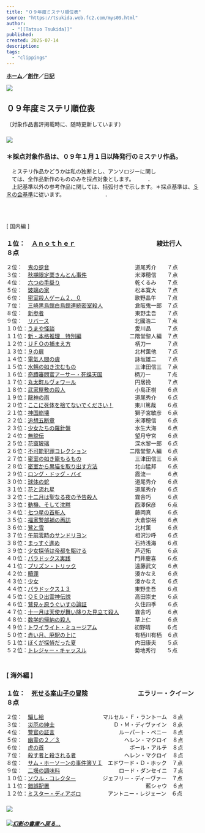 ```yaml
---
title: "０９年度ミステリ順位表"
source: "https://tsukida.web.fc2.com/mys09.html"
author:
  - "[[Tatsuo Tsukida]]"
published:
created: 2025-07-14
description:
tags:
  - "clippings"
---
```

**[ホーム](http://tsukida.web.fc2.com/)／[創作](https://tsukida.web.fc2.com/create.html)／[日記](http://d.hatena.ne.jp/tsuki0214/)**

![](https://tsukida.web.fc2.com/skisor.gif)

## ０９年度ミステリ順位表  
（対象作品書評掲載時に、随時更新しています）

### ![](https://tsukida.web.fc2.com/brbrwn.gif)

### ＊採点対象作品は、０９年１月１日以降発行のミステリ作品。  
　ミステリ作品かどうかは私の独断とし、アンソロジーに関し  
　ては、全作品新作のもののみを採点対象とします。　　　．  
　上記基準以外の参考作品に関しては、括弧付きで示します。＊採点基準は、[ＳＲの会基準](https://tsukida.web.fc2.com/point.html)に従います。　　　　　　　　．

### 　  
\[ 国内編 \]

### １位：　[Ａｎｏｔｈｅｒ](https://tsukida.web.fc2.com/1001.html#100109)　　　　　　　　　　　　　綾辻行人　　８点  
２位：　[鬼の跫音](https://tsukida.web.fc2.com/0905.html#090501)　　　　　　　　　　　　　　　　道尾秀介　　７点  
３位：　[秋期限定栗きんとん事件](https://tsukida.web.fc2.com/0903.html#090306)　　　　　　　　　米澤穂信　　７点  
４位：　[六つの手掛り](https://tsukida.web.fc2.com/0906.html#090602)　　　　　　　　　　　　　　乾くるみ　　７点  
５位：　[玻璃の家](https://tsukida.web.fc2.com/0904.html#090404)　　　　　　　　　　　　　　　　松本寛大　　７点  
６位：　[密室殺人ゲーム２．０](https://tsukida.web.fc2.com/0910.html#091001)　　　　　　　　　　歌野晶午　　７点  
７位：　[三崎黒鳥館白鳥館連続密室殺人](https://tsukida.web.fc2.com/0912.html#091207)　　　　　　倉阪鬼一郎　７点  
８位：　[新参者](https://tsukida.web.fc2.com/1002.html#100206)　　　　　　　　　　　　　　　　　東野圭吾　　７点  
９位：　[リバース](https://tsukida.web.fc2.com/0906.html#090607)　　　　　　　　　　　　　　　　北國浩二　　７点  
１０位：[うまや怪談](https://tsukida.web.fc2.com/0911.html)　　　　　　　　　　　　　　　愛川晶　　　７点  
１１位：[新・本格推理　特別編](https://tsukida.web.fc2.com/0904.html)　　　　　　　　　二階堂黎人編　７点  
１２位：[ＵＦＯの捕まえ方](https://tsukida.web.fc2.com/0904.html#090403)　　　　　　　　　　　　柄刀一　　　７点  
１３位：[９の扉](https://tsukida.web.fc2.com/0910.html)　　　　　　　　　　　　　　　　　北村薫他　　７点  
１４位：[電氣人間の虞](https://tsukida.web.fc2.com/0911.html#091102)　　　　　　　　　　　　　　詠坂雄二　　７点  
１５位：[水魑の如き沈むもの](https://tsukida.web.fc2.com/0912.html#091203)　　　　　　　　　　　三津田信三　７点  
１６位：[奇蹟審問官アーサー・死蝶天国](https://tsukida.web.fc2.com/0907.html#090706)　　　　　　柄刀一　　　７点  
１７位：[丸太町ルヴォワール](https://tsukida.web.fc2.com/0912.html#091202)　　　　　　　　　　　円居挽　　　７点  
１８位：[武家屋敷の殺人](https://tsukida.web.fc2.com/0912.html#091204)　　　　　　　　　　　　　小島正樹　　６点  
１９位：[龍神の雨](https://tsukida.web.fc2.com/0907.html#090707)　　　　　　　　　　　　　　　　道尾秀介　　６点  
２０位：[ここに死体を捨てないでください！](https://tsukida.web.fc2.com/0909.html#090906)　　　　東川篤哉　　６点  
２１位：[神国崩壊](https://tsukida.web.fc2.com/0905.html#090510)　　　　　　　　　　　　　　　　獅子宮敏彦　６点  
２２位：[追想五断章](https://tsukida.web.fc2.com/0910.html#091007)　　　　　　　　　　　　　　　米澤穂信　　６点  
２３位：[少女たちの羅針盤](https://tsukida.web.fc2.com/0907.html#090703)　　　　　　　　　　　　水生大海　　６点  
２４位：[無貌伝](https://tsukida.web.fc2.com/0903.html#090301)　　　　　　　　　　　　　　　　　望月守宮　　６点  
２５位：[花窗玻璃](https://tsukida.web.fc2.com/0910.html#091008)　　　　　　　　　　　　　　　　深水黎一郎　６点  
２６位：[不可能犯罪コレクション](https://tsukida.web.fc2.com/0906.html#090608)　　　　　　　　二階堂黎人編　６点  
２７位：[密室の如き籠もるもの](https://tsukida.web.fc2.com/0907.html#090702)　　　　　　　　　　三津田信三　６点  
２８位：[密室から黒猫を取り出す方法](https://tsukida.web.fc2.com/0911.html#091105)　　　　　　　北山猛邦　　６点  
２９位：[ロング・ドッグ・バイ](https://tsukida.web.fc2.com/0905.html#090504)　　　　　　　　　　霞流一　　　６点  
３０位：[球体の蛇](https://tsukida.web.fc2.com/1002.html)　　　　　　　　　　　　　　　　道尾秀介　　６点  
３１位：[花と流れ星](https://tsukida.web.fc2.com/0912.html#091206)　　　　　　　　　　　　　　　道尾秀介　　６点  
３２位：[十二月は聖なる夜の予告殺人](https://tsukida.web.fc2.com/1001.html)　　　　　　　霧舎巧　　　６点  
３３位：[動機、そして沈黙](https://tsukida.web.fc2.com/0910.html#091002)　　　　　　　　　　　　西澤保彦　　６点  
３４位：[七つ星の首斬人](https://tsukida.web.fc2.com/0908.html#090802)　　　　　　　　　　　　　藤岡真　　　６点  
３５位：[福家警部補の再訪](https://tsukida.web.fc2.com/0907.html#090709)　　　　　　　　　　　　大倉崇裕　　６点  
３６位：[鷺と雪](https://tsukida.web.fc2.com/0906.html#090605)　　　　　　　　　　　　　　　　　北村薫　　　６点  
３７位：[午前零時のサンドリヨン](https://tsukida.web.fc2.com/1001.html#100102)　　　　　　　　　相沢沙呼　　６点  
３８位：[まっすぐ進め](https://tsukida.web.fc2.com/0907.html#090708)　　　　　　　　　　　　　　石持浅海　　６点  
３９位：[少女探偵は帝都を駆ける](https://tsukida.web.fc2.com/0911.html#091106)　　　　　　　　　芦辺拓　　　６点  
４０位：[パラドックス実践](https://tsukida.web.fc2.com/0907.html)　　　　　　　　　　　　門井慶喜　　６点  
４１位：[プリズン・トリック](https://tsukida.web.fc2.com/1005.html#100503)　　　　　　　　　　　遠藤武文　　６点  
４２位：[贖罪](https://tsukida.web.fc2.com/0908.html)　　　　　　　　　　　　　　　　　　湊かなえ　　６点  
４３位：[少女](https://tsukida.web.fc2.com/0905.html#090502)　　　　　　　　　　　　　　　　　　湊かなえ　　６点  
４４位：[パラドックス１３](https://tsukida.web.fc2.com/0906.html#090601)　　　　　　　　　　　　東野圭吾　　６点  
４５位：[ＱＥＤ出雲神伝説](https://tsukida.web.fc2.com/1001.html#100104)　　　　　　　　　　　　高田崇史　　６点  
４６位：[鷲見ヶ原うぐいすの論証](https://tsukida.web.fc2.com/0911.html#091104)　　　　　　　　　久住四季　　６点  
４７位：[十一月は天使が舞い降りた見立て殺人](https://tsukida.web.fc2.com/1001.html)　　　霧舎巧　　　６点  
４８位：[数学的帰納の殺人](https://tsukida.web.fc2.com/0907.html#090704)　　　　　　　　　　　　草上仁　　　６点  
４９位：[トワイライト・ミュージアム](https://tsukida.web.fc2.com/0907.html#090705)　　　　　　　初野晴　　　６点  
５０位：[赤い月、廃駅の上に](https://tsukida.web.fc2.com/0905.html#090503)　　　　　　　　　　　有栖川有栖　６点  
５１位：[ぼくが探偵だった夏](https://tsukida.web.fc2.com/1001.html#100107)　　　　　　　　　　　内田康夫　　５点  
５２位：[トレジャー・キャッスル](https://tsukida.web.fc2.com/0905.html#090505)　　　　　　　　　菊地秀行　　５点  
　

### \[ 海外編 \]

### １位：　[死せる案山子の冒険](https://tsukida.web.fc2.com/0904.html#090405)　　　　　　　　エラリー・クイーン　８点  
２位：　[騙し絵](https://tsukida.web.fc2.com/0912.html#091205)　　　　　　　　　　　マルセル・Ｆ・ラントーム　８点  
３位：　[災厄の紳士](https://tsukida.web.fc2.com/0910.html#091005)　　　　　　　　　　　Ｄ・Ｍ・ディヴァイン　８点  
４位：　[警官の証言](https://tsukida.web.fc2.com/1003.html#100308)　　　　　　　　　　　　ルーパート・ペニー　８点  
５位：　[幽霊の２／３](https://tsukida.web.fc2.com/0910.html#091003)　　　　　　　　　　　　ヘレン・マクロイ　８点  
６位：　[虎の首](https://tsukida.web.fc2.com/0902.html)　　　　　　　　　　　　　　　　ポール・アルテ　８点  
７位：　[殺す者と殺される者](https://tsukida.web.fc2.com/1001.html#100106)　　　　　　　　　ヘレン・マクロイ　８点  
８位：　[サム・ホーソーンの事件簿ＶＩ](https://tsukida.web.fc2.com/0912.html#091201)　エドワード・Ｄ・ホック　７点  
９位：　[二壜の調味料](https://tsukida.web.fc2.com/0904.html#090401)　　　　　　　　　　　ロード・ダンセイニ　７点  
１０位：[ソウル・コレクター](https://tsukida.web.fc2.com/1002.html#100202)　　　　　ジェフリー・ディーヴァー　７点  
１１位：[錯誤配置](https://tsukida.web.fc2.com/0910.html#091004)　　　　　　　　　　　　　　　　　　藍シャウ　６点  
１２位：[ミスター・ディアボロ](https://tsukida.web.fc2.com/0910.html#091006)　　　　　アントニー・レジェーン　６点

### ![](https://tsukida.web.fc2.com/brbrwn.gif)

#### [![](https://tsukida.web.fc2.com/refer.gif)](http://tsukida.web.fc2.com/)*[幻影の書庫へ戻る...](http://tsukida.web.fc2.com/)*
